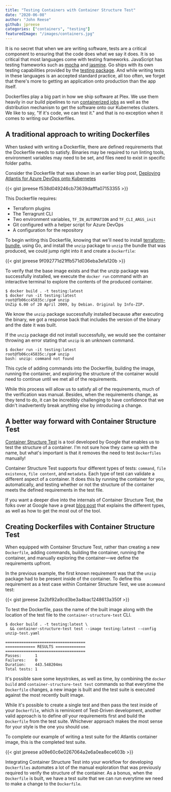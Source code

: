 ```yaml
---
title: "Testing Containers with Container Structure Test"
date: "2020-06-08"
author: "John Reese"
github: jpreese
categories: ["containers", "testing"]
featuredImage: "/images/containers.jpg"
---
```


It is no secret that when we are writing software, tests are a critical component to ensuring that the code does what we say it does. It is so critical that most languages come with testing frameworks. JavaScript has testing frameworks such as [mocha](https://mochajs.org/) and [jasmine](https://jasmine.github.io/). Go ships with its own testing capabilities provided by the [testing package](https://golang.org/pkg/testing/). And while writing tests in these languages is an accepted standard practice, all too often, we forget that there's more to getting an application onto production than the app itself.

Dockerfiles play a big part in how we ship software at Plex. We use them heavily in our build pipelines to run [containerized jobs](https://docs.microsoft.com/en-us/azure/devops/pipelines/process/container-phases?view=azure-devops) as well as the distribution mechanism to get the software onto our Kubernetes clusters.  We like to say, "If it's code, we can test it." and that is no exception when it comes to writing our Dockerfiles.

## A traditional approach to writing Dockerfiles

When tasked with writing a Dockerfile, there are defined requirements that the Dockerfile needs to satisfy. Binaries may be required to run linting tools, environment variables may need to be set, and files need to exist in specific folder paths.

Consider the Dockerfile that was shown in an earlier blog post, [Deploying Atlantis for Azure DevOps onto Kubernetes](../deploying-infrastructure-azure/)

{{< gist jpreese f538d049246cb73639dafffa07153355 >}}

This Dockerfile requires:

- Terraform plugins
- The Terragrunt CLI
- Two environment variables, `TF_IN_AUTOMATION` and `TF_CLI_ARGS_init`
- Git configured with a helper script for Azure DevOps
- A configuration for the repository

To begin writing this Dockerfile, knowing that we'll need to install [terraform-bundle](https://github.com/hashicorp/terraform/tree/master/tools/terraform-bundle), using Go, and install the `unzip` package to `unzip` the bundle that was produced, we could jump right into it and create a `Dockerfile`:

{{< gist jpreese 9f092771d21ffb571d036eba3efa120b >}}

To verify that the base image exists and that the unzip package was successfully installed, we execute the `docker run` command with an interactive terminal to explore the contents of the produced container.

```shell
$ docker build . -t testing:latest
$ docker run -it testing:latest
root@fb06cc45835c:/go# unzip
UnZip 6.00 of 20 April 2009, by Debian. Original by Info-ZIP.
```

We know the `unzip` package successfully installed because after executing the binary, we got a response back that includes the version of the binary and the date it was built.

If the `unzip` package did not install successfully, we would see the container throwing an error stating that `unzip` is an unknown command.

```shell
$ docker run -it testing:latest
root@fb06cc45835c:/go# unzip
bash: unzip: command not found
```

This cycle of adding commands into the Dockerfile, building the image, running the container, and exploring the structure of the container would need to continue until we met all of the requirements.

While this process will allow us to satisfy all of the requirements, much of the verification was manual. Besides, when the requirements change, as they tend to do, it can be incredibly challenging to have confidence that we didn't inadvertently break anything else by introducing a change.

## A better way forward with Container Structure Test

[Container Structure Test](https://github.com/GoogleContainerTools/container-structure-test) is a tool developed by Google that enables us to test the structure of a container. I'm not sure how they came up with the name, but what's important is that it removes the need to test `Dockerfiles` manually!

Container Structure Test supports four different types of tests: `command`, `file existence`, `file content`, and `metadata`. Each type of test can validate a different aspect of a container. It does this by running the container for you, automatically, and testing whether or not the structure of the container meets the defined requirements in the test file.

If you want a deeper dive into the internals of Container Structure Test, the folks over at Google have a great [blog post](https://opensource.googleblog.com/2018/01/container-structure-tests-unit-tests.html) that explains the different types, as well as how to get the most out of the tool.

## Creating Dockerfiles with Container Structure Test

When equipped with Container Structure Test, rather than creating a new `Dockerfile`, adding commands, building the container, running the container, and manually exploring the container—we define the requirements upfront.

In the previous example, the first known requirement was that the `unzip` package had to be present inside of the container. To define this requirement as a test case within Container Structure Test, we use a`command` test:

{{< gist jpreese 2a2bf92a9cd3be3a4bac1248613a350f >}}

To test the Dockerfile, pass the name of the built image along with the location of the test file to the `container-structure-test` CLI.

```shell
$ docker build . -t testing:latest \ 
  && container-structure-test test --image testing:latest --config unzip-test.yaml

===================================
============= RESULTS =============
===================================
Passes:      1
Failures:    0
Duration:    443.548204ms
Total tests: 1
```

It's possible save some keystrokes, as well as time, by combining the `docker build` and `container-structure-test test` commands so that everytime the `Dockerfile` changes, a new image is built and the test suite is executed against the most recently built image.

While it's possible to create a single test and then pass the test inside of your `Dockerfile`, which is reminicent of Test-Driven development, another valid approach is to define _all_ your requirements first and build the `Dockerfile` from the test suite. Whichever approach makes the most sense for your style is the one you should use.

To complete our example of writing a test suite for the Atlantis container image, this is the completed test suite.

{{< gist jpreese a09e60c6e0267064a2e6a0ea8ece603b >}}

Integrating Container Structure Test into your workflow for developing `Dockerfiles` automates a lot of the manual exploration that was previously required to verify the structure of the container. As a bonus, when the `Dockerfile` is built, we have a test suite that we can run everytime we need to make a change to the `Dockerfile`.


